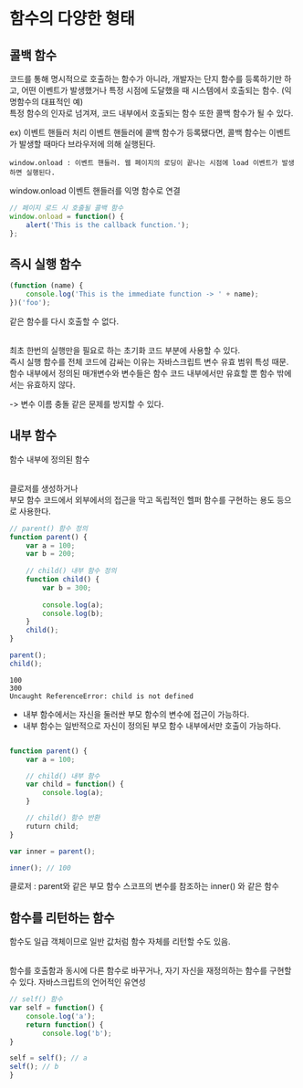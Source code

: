# 함수의 다양한 형태

## 콜백 함수
코드를 통해 명시적으로 호출하는 함수가 아니라, 개발자는 단지 함수를 등록하기만 하고, 어떤 이벤트가 발생했거나 특정 시점에 도달했을 때 시스템에서 호출되는 함수.
(익명함수의 대표적인 예)
<br>
특정 함수의 인자로 넘겨져, 코드 내부에서 호출되는 함수 또한 콜백 함수가 될 수 있다.

ex) 이벤트 핸들러 처리
이벤트 핸들러에 콜백 함수가 등록됐다면, 콜백 함수는 이벤트가 발생할 때마다 브라우저에 의해 실행된다.

```
window.onload : 이벤트 핸들러. 웹 페이지의 로딩이 끝나는 시점에 load 이벤트가 발생하면 실행된다.
```

window.onload 이벤트 핸들러를 익명 함수로 연결
```javascript
// 페이지 로드 시 호출될 콜백 함수
window.onload = function() {
	alert('This is the callback function.');
};
```

## 즉시 실행 함수

```javascript
(function (name) {
	console.log('This is the immediate function -> ' + name);
})('foo');
```

같은 함수를 다시 호출할 수 없다.

<br/>
최초 한번의 실행만을 필요로 하는 초기화 코드 부분에 사용할 수 있다.

<br/>
즉시 실행 함수를 전체 코드에 감싸는 이유는 자바스크립트 변수 유효 범위 특성 때문.

<br/>
함수 내부에서 정의된 매개변수와 변수들은 함수 코드 내부에서만 유효할 뿐 함수 밖에서는 유효하지 않다.

-> 변수 이름 충돌 같은 문제를 방지할 수 있다.

## 내부 함수

함수 내부에 정의된 함수

<br/>
클로저를 생성하거나 

<br/>
부모 함수 코드에서 외부에서의 접근을 막고 독립적인 헬퍼 함수를 구현하는 용도 등으로 사용한다.

```javascript
// parent() 함수 정의
function parent() {
	var a = 100;
	var b = 200;
	
	// child() 내부 함수 정의
	function child() {
		var b = 300;
		
		console.log(a);
		console.log(b);
	}
	child();
}

parent();
child();
```
```
100
300
Uncaught ReferenceError: child is not defined
```
- 내부 함수에서는 자신을 둘러싼 부모 함수의 변수에 접근이 가능하다.
- 내부 함수는 일반적으로 자신이 정의된 부모 함수 내부에서만 호출이 가능하다.


```javascript

function parent() {
	var a = 100;

	// child() 내부 함수
	var child = function() {
		console.log(a);
	}

	// child() 함수 반환
	ruturn child;
}

var inner = parent();

inner(); // 100
```

클로저 : parent와 같은 부모 함수 스코프의 변수를 참조하는 inner() 와 같은 함수


## 함수를 리턴하는 함수

함수도 일급 객체이므로 일반 값처럼 함수 자체를 리턴할 수도 있음.

<br/>
함수를 호출함과 동시에 다른 함수로 바꾸거나, 자기 자신을 재정의하는 함수를 구현할 수 있다. 
자바스크립트의 언어적인 유연성

```javascript
// self() 함수
var self = function() {
	console.log('a');
	return function() {
		console.log('b');
}

self = self(); // a
self(); // b
}
```

